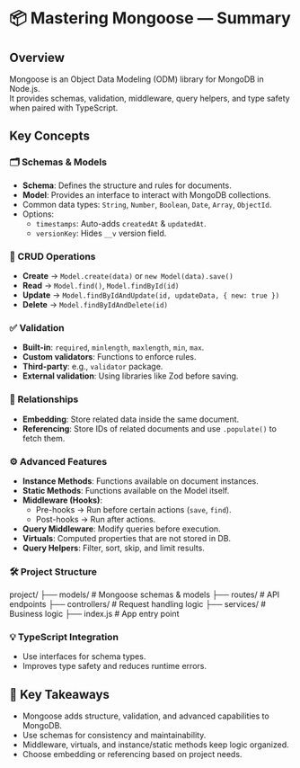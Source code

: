 # 📦 Mastering Mongoose — Summary

## Overview
Mongoose is an Object Data Modeling (ODM) library for MongoDB in Node.js.  
It provides schemas, validation, middleware, query helpers, and type safety when paired with TypeScript.

## Key Concepts

### 🗂 Schemas & Models
- **Schema**: Defines the structure and rules for documents.
- **Model**: Provides an interface to interact with MongoDB collections.
- Common data types: `String`, `Number`, `Boolean`, `Date`, `Array`, `ObjectId`.
- Options:
  - `timestamps`: Auto-adds `createdAt` & `updatedAt`.
  - `versionKey`: Hides `__v` version field.

### 🔄 CRUD Operations
- **Create** → `Model.create(data)` or `new Model(data).save()`
- **Read** → `Model.find()`, `Model.findById(id)`
- **Update** → `Model.findByIdAndUpdate(id, updateData, { new: true })`
- **Delete** → `Model.findByIdAndDelete(id)`

### ✅ Validation
- **Built-in**: `required`, `minlength`, `maxlength`, `min`, `max`.
- **Custom validators**: Functions to enforce rules.
- **Third-party**: e.g., `validator` package.
- **External validation**: Using libraries like Zod before saving.

### 🔗 Relationships
- **Embedding**: Store related data inside the same document.
- **Referencing**: Store IDs of related documents and use `.populate()` to fetch them.

### ⚙️ Advanced Features
- **Instance Methods**: Functions available on document instances.
- **Static Methods**: Functions available on the Model itself.
- **Middleware (Hooks)**:
  - Pre-hooks → Run before certain actions (`save`, `find`).
  - Post-hooks → Run after actions.
- **Query Middleware**: Modify queries before execution.
- **Virtuals**: Computed properties that are not stored in DB.
- **Query Helpers**: Filter, sort, skip, and limit results.

### 🛠 Project Structure
project/
├── models/ # Mongoose schemas & models
├── routes/ # API endpoints
├── controllers/ # Request handling logic
├── services/ # Business logic
├── index.js # App entry point



### 💡 TypeScript Integration
- Use interfaces for schema types.
- Improves type safety and reduces runtime errors.

## 🚀 Key Takeaways
- Mongoose adds structure, validation, and advanced capabilities to MongoDB.
- Use schemas for consistency and maintainability.
- Middleware, virtuals, and instance/static methods keep logic organized.
- Choose embedding or referencing based on project needs.
